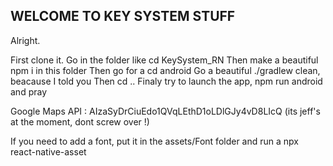 ## WELCOME TO KEY SYSTEM STUFF

Alright.

First clone it.
Go in the folder like cd KeySystem_RN
Then make a beautiful npm i in this folder
Then go for a cd android
Go a beautiful ./gradlew clean, beacause I told you
Then cd ..
Finaly try to launch the app, npm run android and pray

Google Maps API : AIzaSyDrCiuEdo1QVqLEthD1oLDlGJy4vD8LIcQ (its jeff's at the moment, dont screw over !)

If you need to add a font, put it in the assets/Font folder and run a npx react-native-asset